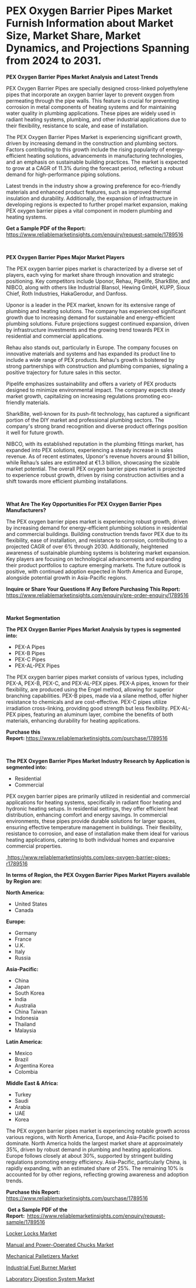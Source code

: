 <p><h1>PEX Oxygen Barrier Pipes Market Furnish Information about Market Size, Market Share, Market Dynamics, and Projections Spanning from 2024 to 2031.</h1></p><p><strong>PEX Oxygen Barrier Pipes Market Analysis and Latest Trends</strong></p>
<p><p>PEX Oxygen Barrier Pipes are specially designed cross-linked polyethylene pipes that incorporate an oxygen barrier layer to prevent oxygen from permeating through the pipe walls. This feature is crucial for preventing corrosion in metal components of heating systems and for maintaining water quality in plumbing applications. These pipes are widely used in radiant heating systems, plumbing, and other industrial applications due to their flexibility, resistance to scale, and ease of installation.</p><p>The PEX Oxygen Barrier Pipes Market is experiencing significant growth, driven by increasing demand in the construction and plumbing sectors. Factors contributing to this growth include the rising popularity of energy-efficient heating solutions, advancements in manufacturing technologies, and an emphasis on sustainable building practices. The market is expected to grow at a CAGR of 11.3% during the forecast period, reflecting a robust demand for high-performance piping solutions. </p><p>Latest trends in the industry show a growing preference for eco-friendly materials and enhanced product features, such as improved thermal insulation and durability. Additionally, the expansion of infrastructure in developing regions is expected to further propel market expansion, making PEX oxygen barrier pipes a vital component in modern plumbing and heating systems.</p></p>
<p><strong>Get a Sample PDF of the Report:&nbsp;</strong> <a href="https://www.reliablemarketinsights.com/enquiry/request-sample/1789516?utm_campaign=1347&utm_medium=2&utm_source=Github&utm_content=ia&utm_term=13102024&utm_id=pex-oxygen-barrier-pipes">https://www.reliablemarketinsights.com/enquiry/request-sample/1789516</a></p>
<p>&nbsp;</p>
<p><strong>PEX Oxygen Barrier Pipes Major Market Players</strong></p>
<p><p>The PEX oxygen barrier pipes market is characterized by a diverse set of players, each vying for market share through innovation and strategic positioning. Key competitors include Uponor, Rehau, Pipelife, SharkBite, and NIBCO, along with others like Industrial Blansol, Hewing GmbH, KUPP, Sioux Chief, Roth Industries, HakaGerodur, and Danfoss.</p><p>Uponor is a leader in the PEX market, known for its extensive range of plumbing and heating solutions. The company has experienced significant growth due to increasing demand for sustainable and energy-efficient plumbing solutions. Future projections suggest continued expansion, driven by infrastructure investments and the growing trend towards PEX in residential and commercial applications.</p><p>Rehau also stands out, particularly in Europe. The company focuses on innovative materials and systems and has expanded its product line to include a wide range of PEX products. Rehau's growth is bolstered by strong partnerships with construction and plumbing companies, signaling a positive trajectory for future sales in this sector.</p><p>Pipelife emphasizes sustainability and offers a variety of PEX products designed to minimize environmental impact. The company expects steady market growth, capitalizing on increasing regulations promoting eco-friendly materials.</p><p>SharkBite, well-known for its push-fit technology, has captured a significant portion of the DIY market and professional plumbing sectors. The company's strong brand recognition and diverse product offerings position it well for future growth.</p><p>NIBCO, with its established reputation in the plumbing fittings market, has expanded into PEX solutions, experiencing a steady increase in sales revenue. As of recent estimates, Uponor's revenue hovers around $1 billion, while Rehau’s sales are estimated at €1.3 billion, showcasing the sizable market potential. The overall PEX oxygen barrier pipes market is projected to experience robust growth, driven by rising construction activities and a shift towards more efficient plumbing installations.</p></p>
<p>&nbsp;</p>
<p><strong>What Are The Key Opportunities For PEX Oxygen Barrier Pipes Manufacturers?</strong></p>
<p><p>The PEX oxygen barrier pipes market is experiencing robust growth, driven by increasing demand for energy-efficient plumbing solutions in residential and commercial buildings. Building construction trends favor PEX due to its flexibility, ease of installation, and resistance to corrosion, contributing to a projected CAGR of over 6% through 2030. Additionally, heightened awareness of sustainable plumbing systems is bolstering market expansion. Key players are focusing on technological advancements and expanding their product portfolios to capture emerging markets. The future outlook is positive, with continued adoption expected in North America and Europe, alongside potential growth in Asia-Pacific regions.</p></p>
<p><strong>Inquire or Share Your Questions If Any Before Purchasing This Report:</strong> <a href="https://www.reliablemarketinsights.com/enquiry/pre-order-enquiry/1789516?utm_campaign=1347&utm_medium=2&utm_source=Github&utm_content=ia&utm_term=13102024&utm_id=pex-oxygen-barrier-pipes">https://www.reliablemarketinsights.com/enquiry/pre-order-enquiry/1789516</a></p>
<p>&nbsp;</p>
<p><strong>Market Segmentation</strong></p>
<p><strong>The PEX Oxygen Barrier Pipes Market Analysis by types is segmented into:</strong></p>
<p><ul><li>PEX-A Pipes</li><li>PEX-B Pipes</li><li>PEX-C Pipes</li><li>PEX-AL-PEX Pipes</li></ul></p>
<p><p>The PEX oxygen barrier pipes market consists of various types, including PEX-A, PEX-B, PEX-C, and PEX-AL-PEX pipes. PEX-A pipes, known for their flexibility, are produced using the Engel method, allowing for superior branching capabilities. PEX-B pipes, made via a silane method, offer higher resistance to chemicals and are cost-effective. PEX-C pipes utilize irradiation cross-linking, providing good strength but less flexibility. PEX-AL-PEX pipes, featuring an aluminum layer, combine the benefits of both materials, enhancing durability for heating applications.</p></p>
<p><strong>Purchase this Report:&nbsp;</strong><a href="https://www.reliablemarketinsights.com/purchase/1789516?utm_campaign=1347&utm_medium=2&utm_source=Github&utm_content=ia&utm_term=13102024&utm_id=pex-oxygen-barrier-pipes">https://www.reliablemarketinsights.com/purchase/1789516</a></p>
<p>&nbsp;</p>
<p><strong>The PEX Oxygen Barrier Pipes Market Industry Research by Application is segmented into:</strong></p>
<p><ul><li>Residential</li><li>Commercial</li></ul></p>
<p><p>PEX oxygen barrier pipes are primarily utilized in residential and commercial applications for heating systems, specifically in radiant floor heating and hydronic heating setups. In residential settings, they offer efficient heat distribution, enhancing comfort and energy savings. In commercial environments, these pipes provide durable solutions for larger spaces, ensuring effective temperature management in buildings. Their flexibility, resistance to corrosion, and ease of installation make them ideal for various heating applications, catering to both individual homes and expansive commercial properties.</p></p>
<p><a href="https://www.reliablemarketinsights.com/pex-oxygen-barrier-pipes-r1789516?utm_campaign=1347&utm_medium=2&utm_source=Github&utm_content=ia&utm_term=13102024&utm_id=pex-oxygen-barrier-pipes">&nbsp;https://www.reliablemarketinsights.com/pex-oxygen-barrier-pipes-r1789516</a></p>
<p><strong>In terms of Region, the PEX Oxygen Barrier Pipes Market Players available by Region are:</strong></p>
<p>
    <p> <strong> North America: </strong>
        <ul>
            <li>United States</li>
            <li>Canada</li>
        </ul>
        </p> 
    <p> <strong> Europe: </strong>
        <ul>
            <li>Germany</li>
            <li>France</li>
            <li>U.K.</li>
            <li>Italy</li>
            <li>Russia</li>
        </ul>
        </p> 
    <p> <strong> Asia-Pacific: </strong>
        <ul>
            <li>China</li>
            <li>Japan</li>
            <li>South Korea</li>
            <li>India</li>
            <li>Australia</li>
            <li>China Taiwan</li>
            <li>Indonesia</li>
            <li>Thailand</li>
            <li>Malaysia</li>
        </ul>
        </p> 
    <p> <strong> Latin America: </strong>
        <ul>
            <li>Mexico</li>
            <li>Brazil</li>
            <li>Argentina Korea</li>
            <li>Colombia</li>
        </ul>
        </p> 
    <p> <strong> Middle East & Africa: </strong>
        <ul>
            <li>Turkey</li>
            <li>Saudi</li>
            <li>Arabia</li>
            <li>UAE</li>
            <li>Korea</li>
        </ul>
    </p>
    </p>
<p><p>The PEX oxygen barrier pipes market is experiencing notable growth across various regions, with North America, Europe, and Asia-Pacific poised to dominate. North America holds the largest market share at approximately 35%, driven by robust demand in plumbing and heating applications. Europe follows closely at about 30%, supported by stringent building regulations promoting energy efficiency. Asia-Pacific, particularly China, is rapidly expanding, with an estimated share of 25%. The remaining 10% is accounted for by other regions, reflecting growing awareness and adoption trends.</p></p>
<p><strong>Purchase this Report: </strong><a href="https://www.reliablemarketinsights.com/purchase/1789516?utm_campaign=1347&utm_medium=2&utm_source=Github&utm_content=ia&utm_term=13102024&utm_id=pex-oxygen-barrier-pipes">https://www.reliablemarketinsights.com/purchase/1789516</a></p>
<p>&nbsp;<strong>Get a Sample PDF of the Report:&nbsp;&nbsp;</strong><a href="https://www.reliablemarketinsights.com/enquiry/request-sample/1789516?utm_campaign=1347&utm_medium=2&utm_source=Github&utm_content=ia&utm_term=13102024&utm_id=pex-oxygen-barrier-pipes">https://www.reliablemarketinsights.com/enquiry/request-sample/1789516</a></p>
<p><strong></strong></p>
<p><p><a href="https://issuu.com/reportprime-2/docs/locker-locks-market-size-2030.pptx_89abab2f077d34?utm_campaign=1347&utm_medium=2&utm_source=Github&utm_content=ia&utm_term=13102024&utm_id=pex-oxygen-barrier-pipes">Locker Locks Market</a></p><p><a href="https://www.linkedin.com/pulse/manual-power-operated-chucks-market-opportunities-emerging-vrtic?utm_campaign=1347&utm_medium=2&utm_source=Github&utm_content=ia&utm_term=13102024&utm_id=pex-oxygen-barrier-pipes">Manual and Power-Operated Chucks Market</a></p><p><a href="https://www.linkedin.com/pulse/global-mechanical-palletizers-market-product-type-application-67suf?utm_campaign=1347&utm_medium=2&utm_source=Github&utm_content=ia&utm_term=13102024&utm_id=pex-oxygen-barrier-pipes">Mechanical Palletizers Market</a></p><p><a href="https://www.linkedin.com/pulse/industrial-fuel-burner-landscape-product-spectrum-market-nilze?utm_campaign=1347&utm_medium=2&utm_source=Github&utm_content=ia&utm_term=13102024&utm_id=pex-oxygen-barrier-pipes">Industrial Fuel Burner Market</a></p><p><a href="https://www.linkedin.com/pulse/laboratory-digestion-system-market-global-insights-regional-0fcic?utm_campaign=1347&utm_medium=2&utm_source=Github&utm_content=ia&utm_term=13102024&utm_id=pex-oxygen-barrier-pipes">Laboratory Digestion System Market</a></p></p>